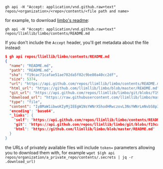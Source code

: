 `gh api -H "Accept: application/vnd.github.raw+text" repos/<organization>/<repo>/contents/<file path and name>`

for example, to download [limbo's readme](https://github.com/llimllib/limbo/#readme):

`gh api -H "Accept: application/vnd.github.raw+text" repos/llimllib/limbo/contents/README.md`

If you don't include the `Accept` header, you'll get metadata about the file instead:

```json
$ gh api repos/llimllib/limbo/contents/README.md
{
  "name": "README.md",
  "path": "README.md",
  "sha": "f19cac71cafae51ae702da5f02c9be80a40cc2df",
  "size": 5374,
  "url": "https://api.github.com/repos/llimllib/limbo/contents/README.md?ref=master",
  "html_url": "https://github.com/llimllib/limbo/blob/master/README.md",
  "git_url": "https://api.github.com/repos/llimllib/limbo/git/blobs/f19cac71cafae51ae702da5f02c9be80a40cc2df",
  "download_url": "https://raw.githubusercontent.com/llimllib/limbo/master/README.md",
  "type": "file",
  "content": "IyBMaW1ibwoKIyMjIEEgW1NsYWNrXShodHRwczovL3NsYWNrLmNvbS8pIGNo\nYXRib3QKCiMjIFN0YXR1cwoKQXQgdGhlIG1vbWVudCwgSSBjb25zaWRlciBs\naW1ibyB0byBiZSBmZWF0dXJlIGNvbXBsZXRlLCBhbmQgdGhlIHByb2plY3Qg\naXMgaW4gbWFpbnRlbmFuY2UgbW9kZS4gRXZlcnkgb25jZSBpbiBhIHdoaWxl\nIEkgY29tZSBpbiBhbmQgdXBkYXRlIHRoZSBkZXBlbmRlbmNpZXMuCgpDb250\ncmlid>
  "encoding": "base64",
  "_links": {
    "self": "https://api.github.com/repos/llimllib/limbo/contents/README.md?ref=master",
    "git": "https://api.github.com/repos/llimllib/limbo/git/blobs/f19cac71cafae51ae702da5f02c9be80a40cc2df",
    "html": "https://github.com/llimllib/limbo/blob/master/README.md"
  }
}
```

the URLs of privately available files will include `token=` parameters allowing you to download them with, for example `wget $(gh api repos/organization/a_private_repo/contents/.secrets | jq -r .download_url)`
